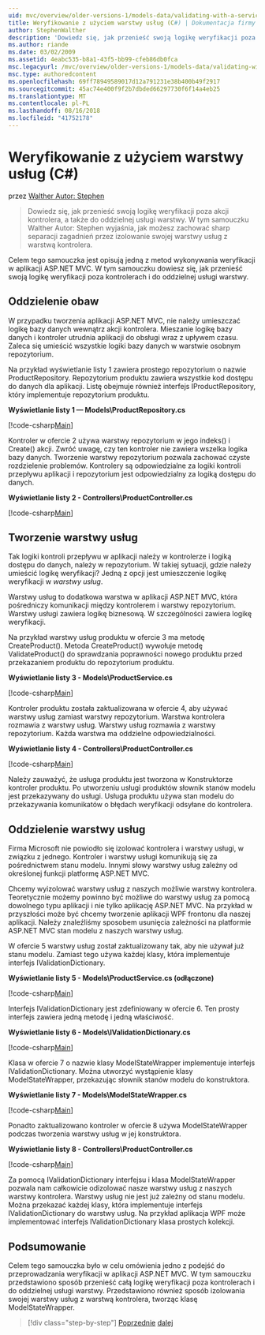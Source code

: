 ```yaml
---
uid: mvc/overview/older-versions-1/models-data/validating-with-a-service-layer-cs
title: Weryfikowanie z użyciem warstwy usług (C#) | Dokumentacja firmy Microsoft
author: StephenWalther
description: 'Dowiedz się, jak przenieść swoją logikę weryfikacji poza akcji kontrolera, a także do oddzielnej usługi warstwy. W tym samouczku wyjaśniono, Autor: Stephen Walther jak możesz...'
ms.author: riande
ms.date: 03/02/2009
ms.assetid: 4eabc535-b8a1-43f5-bb99-cfeb86db0fca
msc.legacyurl: /mvc/overview/older-versions-1/models-data/validating-with-a-service-layer-cs
msc.type: authoredcontent
ms.openlocfilehash: 69ff78949589017d12a791231e38b400b49f2917
ms.sourcegitcommit: 45ac74e400f9f2b7dbded66297730f6f14a4eb25
ms.translationtype: MT
ms.contentlocale: pl-PL
ms.lasthandoff: 08/16/2018
ms.locfileid: "41752178"
---
```

<a name="validating-with-a-service-layer-c"></a>Weryfikowanie z użyciem warstwy usług (C#)
====================
przez [Walther Autor: Stephen](https://github.com/StephenWalther)

> Dowiedz się, jak przenieść swoją logikę weryfikacji poza akcji kontrolera, a także do oddzielnej usługi warstwy. W tym samouczku Walther Autor: Stephen wyjaśnia, jak możesz zachować sharp separacji zagadnień przez izolowanie swojej warstwy usług z warstwą kontrolera.


Celem tego samouczka jest opisują jedną z metod wykonywania weryfikacji w aplikacji ASP.NET MVC. W tym samouczku dowiesz się, jak przenieść swoją logikę weryfikacji poza kontrolerach i do oddzielnej usługi warstwy.

## <a name="separating-concerns"></a>Oddzielenie obaw

W przypadku tworzenia aplikacji ASP.NET MVC, nie należy umieszczać logikę bazy danych wewnątrz akcji kontrolera. Mieszanie logikę bazy danych i kontroler utrudnia aplikacji do obsługi wraz z upływem czasu. Zaleca się umieścić wszystkie logiki bazy danych w warstwie osobnym repozytorium.

Na przykład wyświetlanie listy 1 zawiera prostego repozytorium o nazwie ProductRepository. Repozytorium produktu zawiera wszystkie kod dostępu do danych dla aplikacji. Listę obejmuje również interfejs IProductRepository, który implementuje repozytorium produktu.

**Wyświetlanie listy 1 — Models\ProductRepository.cs**

[!code-csharp[Main](validating-with-a-service-layer-cs/samples/sample1.cs)]

Kontroler w ofercie 2 używa warstwy repozytorium w jego indeks() i Create() akcji. Zwróć uwagę, czy ten kontroler nie zawiera wszelka logika bazy danych. Tworzenie warstwy repozytorium pozwala zachować czyste rozdzielenie problemów. Kontrolery są odpowiedzialne za logiki kontroli przepływu aplikacji i repozytorium jest odpowiedzialny za logiką dostępu do danych.

**Wyświetlanie listy 2 - Controllers\ProductController.cs**

[!code-csharp[Main](validating-with-a-service-layer-cs/samples/sample2.cs)]

## <a name="creating-a-service-layer"></a>Tworzenie warstwy usług

Tak logiki kontroli przepływu w aplikacji należy w kontrolerze i logiką dostępu do danych, należy w repozytorium. W takiej sytuacji, gdzie należy umieścić logikę weryfikacji? Jedną z opcji jest umieszczenie logikę weryfikacji w *warstwy usług*.

Warstwy usług to dodatkowa warstwa w aplikacji ASP.NET MVC, która pośredniczy komunikacji między kontrolerem i warstwy repozytorium. Warstwy usługi zawiera logikę biznesową. W szczególności zawiera logikę weryfikacji.

Na przykład warstwy usług produktu w ofercie 3 ma metodę CreateProduct(). Metoda CreateProduct() wywołuje metodę ValidateProduct() do sprawdzania poprawności nowego produktu przed przekazaniem produktu do repozytorium produktu.

**Wyświetlanie listy 3 - Models\ProductService.cs**

[!code-csharp[Main](validating-with-a-service-layer-cs/samples/sample3.cs)]

Kontroler produktu została zaktualizowana w ofercie 4, aby używać warstwy usług zamiast warstwy repozytorium. Warstwa kontrolera rozmawia z warstwy usług. Warstwy usług rozmawia z warstwy repozytorium. Każda warstwa ma oddzielne odpowiedzialności.

**Wyświetlanie listy 4 - Controllers\ProductController.cs**

[!code-csharp[Main](validating-with-a-service-layer-cs/samples/sample4.cs)]

Należy zauważyć, że usługa produktu jest tworzona w Konstruktorze kontroler produktu. Po utworzeniu usługi produktów słownik stanów modelu jest przekazywany do usługi. Usługa produktu używa stan modelu do przekazywania komunikatów o błędach weryfikacji odsyłane do kontrolera.

## <a name="decoupling-the-service-layer"></a>Oddzielenie warstwy usług

Firma Microsoft nie powiodło się izolować kontrolera i warstwy usługi, w związku z jednego. Kontroler i warstwy usługi komunikują się za pośrednictwem stanu modelu. Innymi słowy warstwy usług zależny od określonej funkcji platformę ASP.NET MVC.

Chcemy wyizolować warstwy usług z naszych możliwie warstwy kontrolera. Teoretycznie możemy powinno być możliwe do warstwy usług za pomocą dowolnego typu aplikacji i nie tylko aplikację ASP.NET MVC. Na przykład w przyszłości może być chcemy tworzenie aplikacji WPF frontonu dla naszej aplikacji. Należy znaleźliśmy sposobem usunięcia zależności na platformie ASP.NET MVC stan modelu z naszych warstwy usług.

W ofercie 5 warstwy usług został zaktualizowany tak, aby nie używał już stanu modelu. Zamiast tego używa każdej klasy, która implementuje interfejs IValidationDictionary.

**Wyświetlanie listy 5 - Models\ProductService.cs (odłączone)**

[!code-csharp[Main](validating-with-a-service-layer-cs/samples/sample5.cs)]

Interfejs IValidationDictionary jest zdefiniowany w ofercie 6. Ten prosty interfejs zawiera jedną metodę i jedną właściwość.

**Wyświetlanie listy 6 - Models\IValidationDictionary.cs**

[!code-csharp[Main](validating-with-a-service-layer-cs/samples/sample6.cs)]

Klasa w ofercie 7 o nazwie klasy ModelStateWrapper implementuje interfejs IValidationDictionary. Można utworzyć wystąpienie klasy ModelStateWrapper, przekazując słownik stanów modelu do konstruktora.

**Wyświetlanie listy 7 - Models\ModelStateWrapper.cs**

[!code-csharp[Main](validating-with-a-service-layer-cs/samples/sample7.cs)]

Ponadto zaktualizowano kontroler w ofercie 8 używa ModelStateWrapper podczas tworzenia warstwy usług w jej konstruktora.

**Wyświetlanie listy 8 - Controllers\ProductController.cs**

[!code-csharp[Main](validating-with-a-service-layer-cs/samples/sample8.cs)]

Za pomocą IValidationDictionary interfejsu i klasa ModelStateWrapper pozwala nam całkowicie odizolować nasze warstwy usług z naszych warstwy kontrolera. Warstwy usług nie jest już zależny od stanu modelu. Można przekazać każdej klasy, która implementuje interfejs IValidationDictionary do warstwy usług. Na przykład aplikacja WPF może implementować interfejs IValidationDictionary klasa prostych kolekcji.

## <a name="summary"></a>Podsumowanie

Celem tego samouczka było w celu omówienia jedno z podejść do przeprowadzania weryfikacji w aplikacji ASP.NET MVC. W tym samouczku przedstawiono sposób przenieść całą logikę weryfikacji poza kontrolerach i do oddzielnej usługi warstwy. Przedstawiono również sposób izolowania swojej warstwy usług z warstwą kontrolera, tworząc klasę ModelStateWrapper.

> [!div class="step-by-step"]
> [Poprzednie](validating-with-the-idataerrorinfo-interface-cs.md)
> [dalej](validation-with-the-data-annotation-validators-cs.md)
